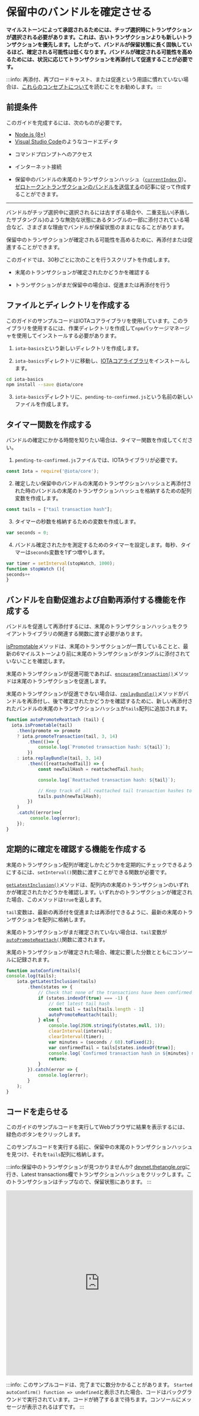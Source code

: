 # 保留中のバンドルを確定させる
<!-- # Confirm a pending bundle -->

**マイルストーンによって承認されるためには、チップ選択時にトランザクションが選択される必要があります。これは、古いトランザクションよりも新しいトランザクションを優先します。したがって、バンドルが保留状態に長く固執しているほど、確定される可能性は低くなります。バンドルが確定される可能性を高めるためには、状況に応じてトランザクションを再添付して促進することが必要です。**
<!-- **To be approved by a milestone, a transaction must be selected during tip selection, which favors new transactions over old ones. Therefore, the longer a bundle is stuck in a pending state, the less likely it is to be confirmed. To increase the chances of a bundle being confirmed, you can reattach and promote it, depending on the circumstances.** -->

:::info:
再添付、再ブロードキャスト、または促進という用語に慣れていない場合は、[これらのコンセプトについて](../concepts/reattach-rebroadcast-promote.md)を読むことをお勧めします。
:::
<!-- :::info: -->
<!-- If you're unfamiliar with the terms reattach, rebroadcast, or promote, we recommend that you [read about these concepts](../concepts/reattach-rebroadcast-promote.md). -->
<!-- ::: -->

## 前提条件
<!-- ## Prerequisites -->

このガイドを完成するには、次のものが必要です。
<!-- To complete these guides, you need the following: -->

* [Node.js (8+)](https://nodejs.org/en/)
* [Visual Studio Code](https://code.visualstudio.com/Download)のようなコードエディタ
<!-- * A code editor such as [Visual Studio Code](https://code.visualstudio.com/Download) -->
* コマンドプロンプトへのアクセス
<!-- * Access to a command prompt -->
* インターネット接続
<!-- * An Internet connection -->
* 保留中のバンドルの末尾のトランザクションハッシュ（[`currentIndex` 0](../references/structure-of-a-bundle.md)）。[ゼロトークントランザクションのバンドルを送信する](../how-to-guides/send-bundle.md)の記事に従って作成することができます。
<!-- * A tail transaction hash ([`currentIndex` 0](../references/structure-of-a-bundle.md)) from any pending bundle. You can create one by following the ['Send a bundle of zero-value transactions' article](../how-to-guides/send-bundle.md) -->

---

バンドルがチップ選択中に選択されるには古すぎる場合や、二重支払い(矛盾したサブタングル)のような無効な状態にあるタングルの一部に添付されている場合など、さまざまな理由でバンドルが保留状態のままになることがあります。
<!-- A bundle can be stuck in a pending state for many reasons, for example if it's too old to be selected during tip selection or if it's attached to a part of the Tangle that leads to an invalid state such as a double-spend (inconsistent subtangle). -->

保留中のトランザクションが確定される可能性を高めるために、再添付または促進することができます。
<!-- To increase the chances of a pending transaction being confirmed, you can either reattach or promote it. -->

このガイドでは、30秒ごとに次のことを行うスクリプトを作成します。
<!-- In this guide, you'll create a script that does the following every 30 seconds: -->

* 末尾のトランザクションが確定されたかどうかを確認する
<!-- * Check if the tail transaction has been confirmed -->
* トランザクションがまだ保留中の場合は、促進または再添付を行う
<!-- * If the transaction is still pending, promote or reattach it -->

## ファイルとディレクトリを作成する
<!-- ## Create the file and directory -->

このガイドのサンプルコードはIOTAコアライブラリを使用しています。このライブラリを使用するには、作業ディレクトリを作成して`npm`パッケージマネージャを使用してインストールする必要があります。
<!-- The sample code for this guide uses the IOTA core library. To use this library, you must create a working directory and install it using the `npm` package manager. -->

1. `iota-basics`という新しいディレクトリを作成します。
<!-- 1. Create a new directory called `iota-basics` -->

2. `iota-basics`ディレクトリに移動し、[IOTAコアライブラリ](https://github.com/iotaledger/iota.js/tree/next/packages/core)をインストールします。
<!-- 2. Change into the `iota-basics` directory, and install the [IOTA core library](https://github.com/iotaledger/iota.js/tree/next/packages/core) -->

  ```bash
  cd iota-basics
  npm install --save @iota/core
  ```

3. `iota-basics`ディレクトリに、`pending-to-confirmed.js`という名前の新しいファイルを作成します。
<!-- 3. In the `iota-basics` directory, create a new file called `pending-to-confirmed.js` -->

## タイマー関数を作成する
<!-- ## Create a timer function -->

バンドルの確定にかかる時間を知りたい場合は、タイマー関数を作成してください。
<!-- If you want to know how long it took for a bundle to be confirmed, create a timer function. -->

1. `pending-to-confirmed.js`ファイルでは、IOTAライブラリが必要です。
<!-- 1. In the pending-to-confirmed.js file, require the IOTA library -->

  ```js
  const Iota = require('@iota/core');
  ```

2. 確定したい保留中のバンドルの末尾のトランザクションハッシュと再添付された時のバンドルの末尾のトランザクションハッシュを格納するための配列変数を作成します。
<!-- 2. Create an array variable to store the tail transaction hash of the pending bundle that you want to confirm as well as the tail transaction hashes of any future reattached bundles -->

  ```js
  const tails = ["tail transaction hash"];
  ```

3. タイマーの秒数を格納するための変数を作成します。
<!-- 3. Create a variable to store the number of seconds for the timer -->

  ```js
  var seconds = 0;
  ```

4. バンドル確定されたかを測定するためのタイマーを設定します。毎秒、タイマーは`seconds`変数を1ずつ増やします。
<!-- 4. Set the timer to measure how long it takes for the bundle to be confirmed. Every second, the timer will increment the `seconds` variable by one. -->

  ```js
  var timer = setInterval(stopWatch, 1000);
  function stopWatch (){
  seconds++
  }
  ```

## バンドルを自動促進および自動再添付する機能を作成する
<!-- ## Create a function to auto-promote and auto-reattach bundles -->

バンドルを促進して再添付するには、末尾のトランザクションハッシュをクライアントライブラリの関連する関数に渡す必要があります。
<!-- To promote and reattach a bundle, you need to pass its tail transaction hash to the relevant function in the client library. -->

[isPromotable](https://github.com/iotaledger/iota.js/blob/next/api_reference.md#module_core.isPromotable)メソッドは、末尾のトランザクションが一貫していることと、最新の6マイルストーンより前に末尾のトランザクションがタングルに添付されていないことを確認します。
<!-- The [`isPromotable()`](https://github.com/iotaledger/iota.js/blob/next/api_reference.md#module_core.isPromotable) method checks if the tail transaction is consistent and was not attached to the Tangle before the most recent 6 milestones. -->

末尾のトランザクションが促進可能であれば、[`encourageTransaction()`](https://github.com/iotaledger/iota.js/blob/next/api_reference.md#module_core.promoteTransaction)メソッドは末尾のトランザクションを促進します。
<!-- If the tail transaction is promotable, the [`promoteTransaction()`](https://github.com/iotaledger/iota.js/blob/next/api_reference.md#module_core.promoteTransaction) method promotes it. -->

末尾のトランザクションが促進できない場合は、[`replayBundle()`](https://github.com/iotaledger/iota.js/blob/next/api_reference.md#module_core.replayBundle)メソッドがバンドルを再添付し、後で確定されたかどうかを確認するために、新しい再添付されたバンドルの末尾のトランザクションハッシュが`tails`配列に追加されます。
<!-- If the tail transaction isn't promotable, the [`replayBundle()`](https://github.com/iotaledger/iota.js/blob/next/api_reference.md#module_core.replayBundle) method reattaches the bundle, then the new reattached bundle's tail transaction hash is added to the `tails` array so that it can be checked for confirmation later on. -->

```js
function autoPromoteReattach (tail) {
  iota.isPromotable(tail)
    .then(promote => promote
    ? iota.promoteTransaction(tail, 3, 14)
        .then(()=> {
            console.log(`Promoted transaction hash: ${tail}`);
        })
    : iota.replayBundle(tail, 3, 14)
        .then(([reattachedTail]) => {
            const newTailHash = reattachedTail.hash;

            console.log(`Reattached transaction hash: ${tail}`);

            // Keep track of all reattached tail transaction hashes to check for confirmation
            tails.push(newTailHash);
        })
    )
    .catch((error)=>{
         console.log(error);
    });
}
```

## 定期的に確定を確認する機能を作成する
<!-- ## Create a function to check for confirmation at regular intervals -->

末尾のトランザクション配列が確定しかたどうかを定期的にチェックできるようにするには、`setInterval()`関数に渡すことができる関数が必要です。
<!-- To be able to check the array of tail transactions for confirmation at regular intervals, you need a function that can be passed to a `setInterval()` function. -->

[`getLatestInclusion()`](https://github.com/iotaledger/iota.js/blob/next/api_reference.md#module_core.getLatestInclusion)メソッドは、配列内の末尾のトランザクションのいずれかが確定されたかどうかを確認します。いずれかのトランザクションが確定された場合、このメソッドは`true`を返します。
<!-- The [`getLatestInclusion()`](https://github.com/iotaledger/iota.js/blob/next/api_reference.md#module_core.getLatestInclusion) method checks if any of the the tail transactions in the array have been confirmed. If any of the transactions have been confirmed this method returns `true`. -->

`tail`変数は、最新の再添付を促進または再添付できるように、最新の末尾のトランザクションを配列に格納します。
<!-- The `tail` variable stores the last tail transaction in the array so that the latest reattachment can be promoted or reattached. -->

末尾のトランザクションがまだ確定されていない場合は、`tail`変数が[`autoPromoteReattach()`](#create-a-function-to-auto-promote-and-auto-reattach-bundles)関数に渡されます。
<!-- If none of the tail transactions have been confirmed yet, the `tail` variable is passed to the [`autoPromoteReattach()`](#create-a-function-to-auto-promote-and-auto-reattach-bundles) function. -->

末尾のトランザクションが確定された場合、確定に要した分数とともにコンソールに記録されます。
<!-- If a tail transaction has been confirmed, it's logged to the console along with the number of minutes it took to confirm. -->

```js
function autoConfirm(tails){
console.log(tails);
    iota.getLatestInclusion(tails)
        .then(states => {
            // Check that none of the transactions have been confirmed
            if (states.indexOf(true) === -1) {
                // Get latest tail hash
                const tail = tails[tails.length - 1]
                autoPromoteReattach(tail);
            } else {
                console.log(JSON.stringify(states,null, 1));
                clearInterval(interval);
                clearInterval(timer);
                var minutes = (seconds / 60).toFixed(2);
                var confirmedTail = tails[states.indexOf(true)];
                console.log(`Confirmed transaction hash in ${minutes} minutes: ${confirmedTail}`);
                return;
            }
        }).catch(error => {
            console.log(error);
        }
    );
}
```


## コードを走らせる
<!-- ## Run the code -->

このガイドのサンプルコードを実行してWebブラウザに結果を表示するには、緑色のボタンをクリックします。
<!-- Click the green button to run the sample code in this guide and see the results in the web browser. -->

このサンプルコードを実行する前に、保留中の末尾のトランザクションハッシュを見つけ、それを`tails`配列に格納します。
<!-- Before you run this sample code, find a pending tail transaction hash and store it in the `tails` array. -->

:::info:保留中のトランザクションが見つかりませんか?
[devnet.thetangle.org](https://devnet.thetangle.org)に行き、Latest transactions欄でトランザクションハッシュをクリックします。このトランザクションはチップなので、保留状態にあります。
:::
<!-- :::info:Can't find a pending transaction? -->
<!-- Go to [devnet.thetangle.org](https://devnet.thetangle.org) and click a transaction hash in the Latest transactions box. This transaction is a tip, so it is in a pending state. -->
<!-- ::: -->

<iframe height="500px" width="100%" src="https://repl.it/@jake91/Confirm-pending-bundle?lite=true" scrolling="no" frameborder="no" allowtransparency="true" allowfullscreen="true" sandbox="allow-forms allow-pointer-lock allow-popups allow-same-origin allow-scripts allow-modals"></iframe>

:::info:
このサンプルコードは、完了までに数分かかることがあります。 `Started autoConfirm() function => undefined`と表示された場合、コードはバックグラウンドで実行されています。コードが終了するまで待ちます。コンソールにメッセージが表示されるはずです。
:::
<!-- :::info: -->
<!-- This sample code may take a few minutes to complete. If you see `Started autoConfirm() function => undefined`, the code is running in the background. Wait until the code finishes. You should see messages appear in the console. -->
<!-- ::: -->
